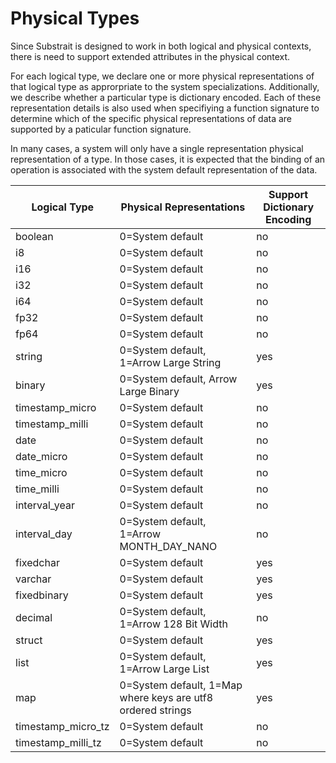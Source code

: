 # Physical Types

Since Substrait is designed to work in both logical and physical contexts, there is need to support extended attributes in the physical context.

For each logical type, we declare one or more physical representations of that logical type as approrpriate to the system specializations. Additionally, we describe whether a particular type is dictionary encoded. Each of these representation details is also used when specifiying a function signature to determine which of the specific physical representations of data are supported by a paticular function signature.

In many cases, a system will only have a single representation physical representation of a type. In those cases, it is expected that the binding of an operation is associated with the system default representation of the data.

| Logical Type       | Physical Representations                                    | Support Dictionary Encoding |
| ------------------ | ----------------------------------------------------------- | --------------------------- |
| boolean            | 0=System default                                            | no                          |
| i8                 | 0=System default                                            | no                          |
| i16                | 0=System default                                            | no                          |
| i32                | 0=System default                                            | no                          |
| i64                | 0=System default                                            | no                          |
| fp32               | 0=System default                                            | no                          |
| fp64               | 0=System default                                            | no                          |
| string             | 0=System default, 1=Arrow Large String                      | yes                         |
| binary             | 0=System default, Arrow Large Binary                        | yes                         |
| timestamp_micro    | 0=System default                                            | no                          |
| timestamp_milli    | 0=System default                                            | no                          |
| date               | 0=System default                                            | no                          |
| date_micro         | 0=System default                                            | no                          |
| time_micro         | 0=System default                                            | no                          |
| time_milli         | 0=System default                                            | no                          |
| interval_year      | 0=System default                                            | no                          |
| interval_day       | 0=System default, 1=Arrow MONTH_DAY_NANO                    | no                          |
| fixedchar          | 0=System default                                            | yes                         |
| varchar            | 0=System default                                            | yes                         |
| fixedbinary        | 0=System default                                            | yes                         |
| decimal            | 0=System default, 1=Arrow 128 Bit Width                     | no                          |
| struct             | 0=System default                                            | yes                         |
| list               | 0=System default, 1=Arrow Large List                        | yes                         |
| map                | 0=System default, 1=Map where keys are utf8 ordered strings | yes                         |
| timestamp_micro_tz | 0=System default                                            | no                          |
| timestamp_milli_tz | 0=System default                                            | no                          |





